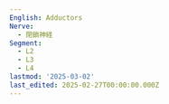 ```yaml
---
English: Adductors
Nerve:
  - 閉鎖神経
Segment:
  - L2
  - L3
  - L4
lastmod: '2025-03-02'
last_edited: 2025-02-27T00:00:00.000Z
---
```



